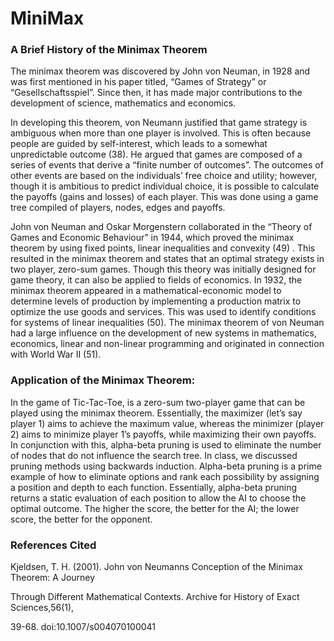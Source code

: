 # MiniMax 


### A Brief History of the Minimax Theorem
  The minimax theorem was discovered by John von Neuman, in 1928 and was first mentioned in his paper titled, “Games of Strategy” or “Gesellschaftsspiel”. Since then, it has made major contributions to the development of science, mathematics and economics.
  
  In developing this theorem, von Neumann justified that game strategy is ambiguous when more than one player is involved. This is often because people are guided by self-interest, which leads to a somewhat unpredictable outcome (38). He argued that games are composed of a series of events that derive a “finite number of outcomes”. The outcomes of other events are based on the individuals’ free choice and utility; however, though it is ambitious to predict individual choice, it is possible to calculate the payoffs (gains and losses) of each player. This was done using a game tree compiled of players, nodes, edges and payoffs.
  
  John von Neuman and Oskar Morgenstern collaborated in the “Theory of Games and Economic Behaviour” in 1944, which proved the minimax theorem by using fixed points, linear inequalities and convexity (49) . This resulted in the minimax theorem and states that an optimal strategy exists in two player, zero-sum games. Though this theory was initially designed for game theory, it can also be applied to fields of economics. In 1932, the minimax theorem appeared in a mathematical-economic model to determine levels of production by implementing a production matrix to optimize the use goods and services. This was used to identify conditions for systems of linear inequalities (50).
  The minimax theorem of von Neuman had a large influence on the development of new systems in mathematics, economics, linear and non-linear programming and originated in connection with World War II (51).


### Application of the Minimax Theorem:
In the game of Tic-Tac-Toe, is a zero-sum two-player game that can be played using the minimax theorem. Essentially, the maximizer (let’s say player 1) aims to achieve the maximum value, whereas the minimizer (player 2) aims to minimize player 1’s payoffs, while maximizing their own payoffs. In conjunction with this, alpha-beta pruning is used to eliminate the number of nodes that do not influence the search tree. In class, we discussed pruning methods using backwards induction. Alpha-beta pruning is a prime example of how to eliminate options and rank each possibility by assigning a position and depth to each function. Essentially, alpha-beta pruning returns a static evaluation of each position to allow the AI to choose the optimal outcome. The higher the score, the better for the AI; the lower score, the better for the opponent.





### References Cited 

Kjeldsen, T. H. (2001). John von Neumanns Conception of the Minimax Theorem: A Journey 

  Through Different Mathematical Contexts. Archive for History of Exact Sciences,56(1), 

  39-68. doi:10.1007/s004070100041


